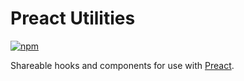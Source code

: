 # Preact Utilities

[![npm](https://img.shields.io/npm/v/@jaybeeuu/preact-async.svg)](https://www.npmjs.com/package/@jaybeeuu/preact-async)

Shareable hooks and components for use with [Preact](https://preactjs.org).
